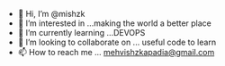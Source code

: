 - 👋 Hi, I’m @mishzk
- 👀 I’m interested in ...making the world a better place
- 🌱 I’m currently learning ...DEVOPS 
- 💞️ I’m looking to collaborate on ... useful code to learn
- 📫 How to reach me ... mehvishzkapadia@gmail.com 

<!---
mishzk/mishzk is a ✨ special ✨ repository because its `README.md` (this file) appears on your GitHub profile.
You can click the Preview link to take a look at your changes.
--->
